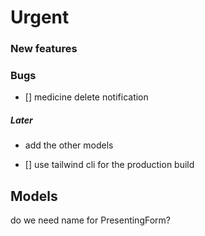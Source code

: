 # Urgent

### New features

### Bugs
- [] medicine delete notification

##### Later
* add the other models
- [] use tailwind cli for the production build

## Models
do we need name for PresentingForm?
